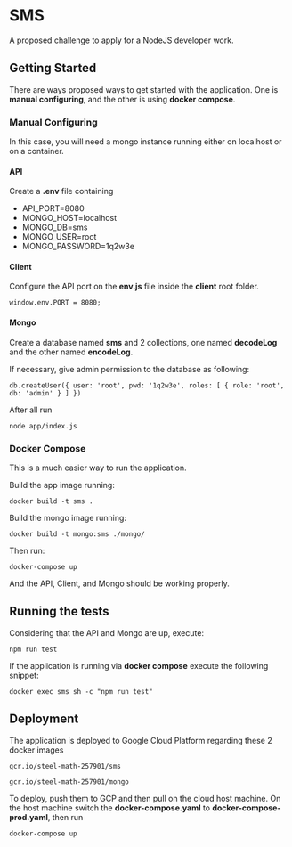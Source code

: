 # SMS

A proposed challenge to apply for a NodeJS developer work.

## Getting Started

There are ways proposed ways to get started with the application. One is **manual configuring**, and the other is using **docker compose**.

### Manual Configuring

In this case, you will need a mongo instance running either on localhost or on a container.


#### API

Create a **.env** file containing

* API_PORT=8080
* MONGO_HOST=localhost
* MONGO_DB=sms
* MONGO_USER=root
* MONGO_PASSWORD=1q2w3e

#### Client

Configure the API port on the **env.js** file inside the **client** root folder.

```
window.env.PORT = 8080;
```

#### Mongo

Create a database named **sms** and 2 collections, one named **decodeLog** and the other named **encodeLog**.

If necessary, give admin permission to the database as following:

```
db.createUser({ user: 'root', pwd: '1q2w3e', roles: [ { role: 'root', db: 'admin' } ] })
```

After all run

```
node app/index.js
```

### Docker Compose

This is a much easier way to run the application.

Build the app image running:

```
docker build -t sms .
```

Build the mongo image running:

```
docker build -t mongo:sms ./mongo/
```

Then run:

```
docker-compose up
```

And the API, Client, and Mongo should be working properly.


## Running the tests

Considering that the API and Mongo are up, execute:

```
npm run test
```

If the application is running via **docker compose** execute the following snippet:

```
docker exec sms sh -c "npm run test"
```


## Deployment

The application is deployed to Google Cloud Platform regarding these 2 docker images

```
gcr.io/steel-math-257901/sms
```

```
gcr.io/steel-math-257901/mongo
```

To deploy, push them to GCP and then pull on the cloud host machine. On the host machine switch the **docker-compose.yaml** to **docker-compose-prod.yaml**, then run

```
docker-compose up
```
